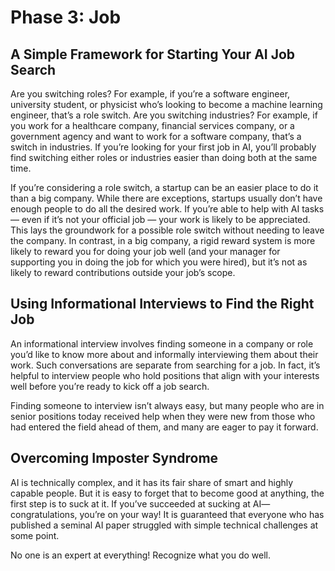 # Phase 3: Job

## A Simple Framework for Starting Your AI Job Search

Are you switching roles? For example, if you’re a software engineer, university student, or physicist who’s looking to become a machine learning engineer, that’s a role switch. Are you switching industries? For example, if you work for a healthcare company, financial services company, or a government agency and want to work for a software company, that’s a switch in industries. If you’re looking for your first job in AI, you’ll probably find switching either roles or industries easier than doing both at the same time.

If you’re considering a role switch, a startup can be an easier place to do it than a big company. While there are exceptions, startups usually don’t have enough people to do all the desired work. If you’re able to help with AI tasks— even if it’s not your official job — your work is likely to be appreciated. This lays the groundwork for a possible role switch without needing to leave the company. In contrast, in a big company, a rigid reward system is more likely to reward you for doing your job well (and your manager for supporting you in doing the job for which you were hired), but it’s not as likely to reward contributions outside your job’s scope.

## Using Informational Interviews to Find the Right Job

An informational interview involves finding someone in a company or role you’d like to know more about and informally interviewing them about their work. Such conversations are separate from searching for a job. In fact, it’s helpful to interview people who hold positions that align with your interests well before you’re ready to kick off a job search.

Finding someone to interview isn’t always easy, but many people who are in senior positions today received help when they were new from those who had entered the field ahead of them, and many are eager to pay it forward.

## Overcoming Imposter Syndrome

AI is technically complex, and it has its fair share of smart and highly capable people. But it is easy to forget that to become good at anything, the first step is to suck at it. If you’ve succeeded at sucking at AI— congratulations, you’re on your way! It is guaranteed that everyone who has published a seminal AI paper struggled with simple technical challenges at some point.

No one is an expert at everything! Recognize what you do well.